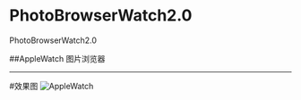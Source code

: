 # PhotoBrowserWatch2.0
PhotoBrowserWatch2.0

##AppleWatch 图片浏览器

***
#效果图
![AppleWatch](https://github.com/Aries58/PhotoBrowserWatch2.0.git/blob/master/watchBrowser.gif)
